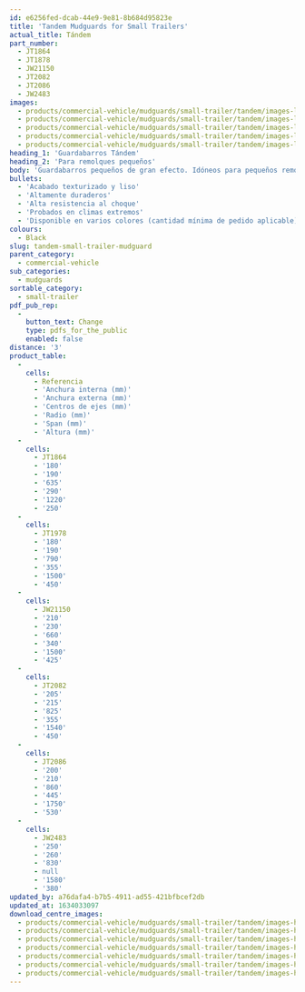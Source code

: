 ```yaml
---
id: e6256fed-dcab-44e9-9e81-8b684d95823e
title: 'Tandem Mudguards for Small Trailers'
actual_title: Tándem
part_number:
  - JT1864
  - JT1878
  - JW21150
  - JT2082
  - JT2086
  - JW2483
images:
  - products/commercial-vehicle/mudguards/small-trailer/tandem/images-lr/Product_Image_776x776_(518x518_focus_area)-J-Wing-JT1864_01.jpg
  - products/commercial-vehicle/mudguards/small-trailer/tandem/images-lr/Product_Image_776x776_(518x518_focus_area)-J-Wing-JT1864_02.jpg
  - products/commercial-vehicle/mudguards/small-trailer/tandem/images-lr/Product_Image_776x776_(518x518_focus_area)-XGard-JW21150_01.jpg
  - products/commercial-vehicle/mudguards/small-trailer/tandem/images-lr/Product_Image_776x776_(518x518_focus_area)-XGard-JW21150_02.jpg
  - products/commercial-vehicle/mudguards/small-trailer/tandem/images-lr/Product_Image_776x776_(518x518_focus_area)-XGard-JW21150_03.jpg
heading_1: 'Guardabarros Tándem'
heading_2: 'Para remolques pequeños'
body: 'Guardabarros pequeños de gran efecto. Idóneos para pequeños remolques.'
bullets:
  - 'Acabado texturizado y liso'
  - 'Altamente duraderos'
  - 'Alta resistencia al choque'
  - 'Probados en climas extremos'
  - 'Disponible en varios colores (cantidad mínima de pedido aplicable)'
colours:
  - Black
slug: tandem-small-trailer-mudguard
parent_category:
  - commercial-vehicle
sub_categories:
  - mudguards
sortable_category:
  - small-trailer
pdf_pub_rep:
  -
    button_text: Change
    type: pdfs_for_the_public
    enabled: false
distance: '3'
product_table:
  -
    cells:
      - Referencia
      - 'Anchura interna (mm)'
      - 'Anchura externa (mm)'
      - 'Centros de ejes (mm)'
      - 'Radio (mm)'
      - 'Span (mm)'
      - 'Altura (mm)'
  -
    cells:
      - JT1864
      - '180'
      - '190'
      - '635'
      - '290'
      - '1220'
      - '250'
  -
    cells:
      - JT1978
      - '180'
      - '190'
      - '790'
      - '355'
      - '1500'
      - '450'
  -
    cells:
      - JW21150
      - '210'
      - '230'
      - '660'
      - '340'
      - '1500'
      - '425'
  -
    cells:
      - JT2082
      - '205'
      - '215'
      - '825'
      - '355'
      - '1540'
      - '450'
  -
    cells:
      - JT2086
      - '200'
      - '210'
      - '860'
      - '445'
      - '1750'
      - '530'
  -
    cells:
      - JW2483
      - '250'
      - '260'
      - '830'
      - null
      - '1580'
      - '380'
updated_by: a76dafa4-b7b5-4911-ad55-421bfbcef2db
updated_at: 1634033097
download_centre_images:
  - products/commercial-vehicle/mudguards/small-trailer/tandem/images-hr/JT1864_01.jpg
  - products/commercial-vehicle/mudguards/small-trailer/tandem/images-hr/JT1864_02.jpg
  - products/commercial-vehicle/mudguards/small-trailer/tandem/images-hr/JT2028_01.jpg
  - products/commercial-vehicle/mudguards/small-trailer/tandem/images-hr/JW21150_01.jpg
  - products/commercial-vehicle/mudguards/small-trailer/tandem/images-hr/JW21150_02.jpg
  - products/commercial-vehicle/mudguards/small-trailer/tandem/images-hr/JW21150_03.jpg
  - products/commercial-vehicle/mudguards/small-trailer/tandem/images-hr/JW21150_04.jpg
---
```

